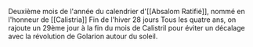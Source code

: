 Deuxième mois de l'année du calendrier d'[[Absalom Ratifié]], nommé en l'honneur de [[Calistria]]
Fin de l'hiver
28 jours
Tous les quatre ans, on rajoute un 29ème jour à la fin du mois de Calistril pour éviter un décalage avec la révolution de Golarion autour du soleil.